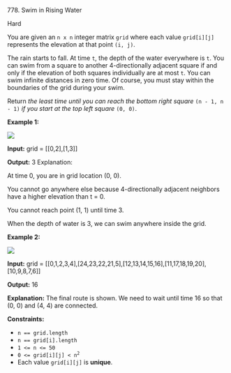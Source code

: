 778\. Swim in Rising Water

Hard

You are given an `n x n` integer matrix `grid` where each value `grid[i][j]` represents the elevation at that point `(i, j)`.

The rain starts to fall. At time `t`, the depth of the water everywhere is `t`. You can swim from a square to another 4-directionally adjacent square if and only if the elevation of both squares individually are at most `t`. You can swim infinite distances in zero time. Of course, you must stay within the boundaries of the grid during your swim.

Return _the least time until you can reach the bottom right square_ `(n - 1, n - 1)` _if you start at the top left square_ `(0, 0)`.

**Example 1:**

![](https://assets.leetcode.com/uploads/2021/06/29/swim1-grid.jpg)

**Input:** grid = [[0,2],[1,3]]

**Output:** 3 Explanation: 

At time 0, you are in grid location (0, 0).

You cannot go anywhere else because 4-directionally adjacent neighbors have a higher elevation than t = 0. 

You cannot reach point (1, 1) until time 3.

When the depth of water is 3, we can swim anywhere inside the grid.

**Example 2:**

![](https://assets.leetcode.com/uploads/2021/06/29/swim2-grid-1.jpg)

**Input:** grid = [[0,1,2,3,4],[24,23,22,21,5],[12,13,14,15,16],[11,17,18,19,20],[10,9,8,7,6]]

**Output:** 16

**Explanation:** The final route is shown. We need to wait until time 16 so that (0, 0) and (4, 4) are connected.

**Constraints:**

*   `n == grid.length`
*   `n == grid[i].length`
*   `1 <= n <= 50`
*   <code>0 <= grid[i][j] < n<sup>2</sup></code>
*   Each value `grid[i][j]` is **unique**.